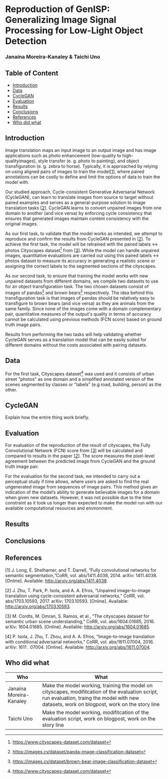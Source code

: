 <!-- omit in toc -->
# Reproduction of GenISP: Generalizing Image Signal Processing for Low-Light Object Detection
<!-- omit in toc -->
### Janaína Moreira-Kanaley & Taichi Uno

<!-- omit in toc -->
## Table of Content
<!-- TOC -->
- [Introduction](#introduction)
- [Data](#data)
- [CycleGAN](#cyclegan)
- [Evaluation](#evaluation)
- [Results](#results)
- [Conclusions](#conclusions)
- [References](#references)
- [Who did what](#who-did-what)
<!-- TOC -->

## Introduction
Image translation maps an input image to an output image and has image applications such as photo enhancement (low-quality to high-qualityimages), style transfer (e. g. photo to painting), and object transfiguration (e. g. zebra to horse). Typically, it is approached by relying on using aligned pairs of images to train the model[[1](#CNN_Segmentation)], where paired annotations can be costly to define and limit the options of data to train the model with. 

Our studied approach, Cycle-consistent Generative Adversarial Network (CycleGAN), can learn to translate images from source to target without paired examples and serves as a general-purpose solution to image translation tasks [[2](#CycleGAN)]. CycleGAN learns to convert unpaired images from one domain to another (and vice versa) by enforcing cycle consistency that ensures that generated images maintain content consistency with the original images. 

As our first task, to validate that the model works as intended, we attempt to reproduce and confirm the results from CycleGAN presented in [[2](#CycleGAN)]. To achieve the first task, the model will be retrained with the paired labels <-> photos Cityscapes dataset[^1] from [[3](#Cityscapes_Dataset)].  While the model can handle unpaired images, quantitative evaluations are carried out using this paired labels <-> photos dataset to measure its accuracy in generating a realistic scene or assigning the correct labels to the segmented sections of the cityscapes. 

As our second task, to ensure that training the model works with new unpaired datasets from different domains, we compile two datasets to use for an object transfiguration task. The two chosen datasets consist of images of pandas[^2] and brown bears[^3] respectively. The idea behind this transfiguration task is that images of pandas should be relatively easy to transfigure to brown bears (and vice versa) as they are animals from the same family. Since none of the images come with a domain complementary pair, quantitative measures of the output's quality in terms of accuracy cannot be calculated using previous methods (FCN score) based on ground truth image pairs. 

Results from performing the two tasks will help validating whether CycleGAN serves as a translation model that can be easily suited for different domains without the costs associated with pairing datasets.

[^1]: https://www.cityscapes-dataset.com/dataset
[^2]: https://images.cv/dataset/panda-image-classification-dataset
[^3]: https://images.cv/dataset/brown-bear-image-classification-dataset

## Data
For the first task, Cityscapes dataset[^1] was used and it consists of urban street "photos" as one domain and a simplified annotated version of the scenes segmented by classes or "labels" (e.g road, building, person) as the other. 

## CycleGAN
Explain how the entire thing work briefly.

## Evaluation
For evaluation of the reproduction of the result of cityscapes, the Fully Convolutional Network (FCN) score from  [[3](#FCN_score)] will be calculated and compared to results in the paper [[2](#CycleGAN)]. The score measures the pixel-level agreement between the predicted image from CycleGAN and the ground truth image pair. 

For the evaluation for the second task, we intended to carry out a perceptual study if time allows, where users are asked to find the real ungenerated image from sequences of image pairs. This method gives an indication of the model’s ability to generate believable images for a domain when given new datasets. However, it was not possible due to the time constraint as it took us longer than expected to make the model run with our available computational resources and environment.

## Results

## Conclusions

## References
<a id="CNN_Segmentation">[1]</a> J. Long, E. Shelhamer, and T. Darrell, “Fully convolutional networks for semantic segmentation,”CoRR, vol. abs/1411.4038, 2014. arXiv: 1411.4038. [Online]. Available: http://arxiv.org/abs/1411.4038.

<a id="CycleGAN">[2]</a> J. Zhu, T. Park, P. Isola, and A. A. Efros, “Unpaired image-to-image translation using cycle-consistent adversarial networks,” CoRR, vol. abs/1703.10593, 2017. arXiv: 1703.10593. [Online]. Available: http://arxiv.org/abs/1703.10593.

<a id="Cityscapes_Dataset">[3]</a> M. Cordts, M. Omran, S. Ramos, et al., “The cityscapes dataset for semantic urban scene understanding,” CoRR, vol. abs/1604.01685, 2016. arXiv: 1604.01685. [Online]. Available: http://arxiv.org/abs/1604.01685.

<a id="FCN_score">[4]</a> P. Isola, J. Zhu, T. Zhou, and A. A. Efros, “Image-to-image translation with conditional adversarial networks,” CoRR, vol. abs/1611.07004, 2016. arXiv: 1611 . 07004. [Online]. Available: http://arxiv.org/abs/1611.07004.

## Who did what
| Who | What|
| --- | --- |
| Janaína Moreira-Kanaley | Make the model working, training the model on cityscapes, modifitcation of the evaluation script, run evaluation, traing the model with new datasets, work on blogpost, work on the story line |
| Taichi Uno    | Make the model working, modifitcation of the evaluation script, work on blogpost, work on the story line |
